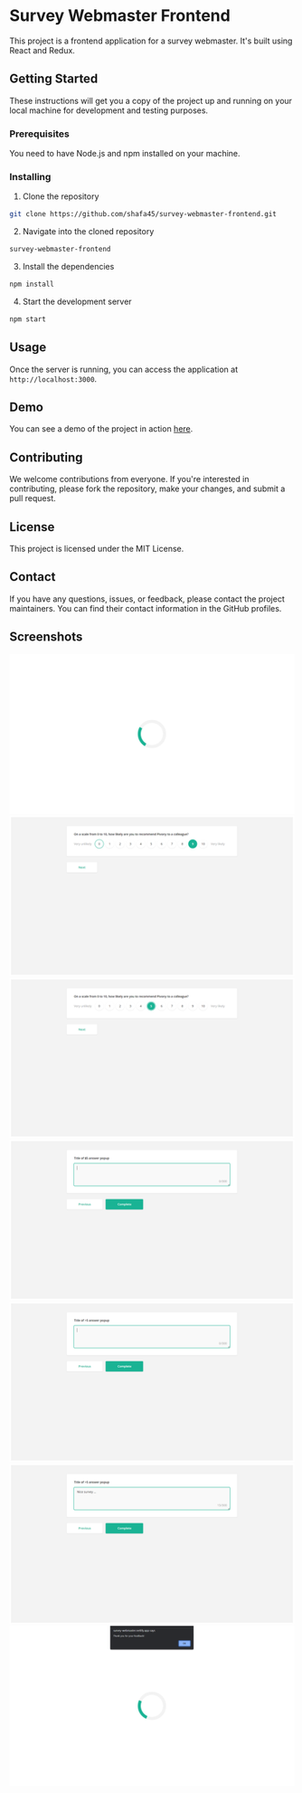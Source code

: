# Survey Webmaster Frontend

This project is a frontend application for a survey webmaster. It's built using React and Redux.

## Getting Started

These instructions will get you a copy of the project up and running on your local machine for development and testing purposes.

### Prerequisites

You need to have Node.js and npm installed on your machine. 

### Installing

1. Clone the repository
```bash
git clone https://github.com/shafa45/survey-webmaster-frontend.git
```

2. Navigate into the cloned repository
```bash
survey-webmaster-frontend
```

3. Install the dependencies
```bash
npm install
```

4. Start the development server
```bash
npm start
```

## Usage

Once the server is running, you can access the application at `http://localhost:3000`.

## Demo

You can see a demo of the project in action [here](./assets/demo.mp4).

## Contributing

We welcome contributions from everyone. If you're interested in contributing, please fork the repository, make your changes, and submit a pull request.

## License

This project is licensed under the MIT License.

## Contact

If you have any questions, issues, or feedback, please contact the project maintainers. You can find their contact information in the GitHub profiles.

## Screenshots

![Screenshot 1](./assets/Screenshot(1).png)
![Screenshot 2](./assets/Screenshot(2).png)
![Screenshot 3](./assets/Screenshot(3).png)
![Screenshot 4](./assets/Screenshot(4).png)
![Screenshot 5](./assets/Screenshot(5).png)
![Screenshot 6](./assets/Screenshot(6).png)
![Screenshot 7](./assets/Screenshot(7).png)
